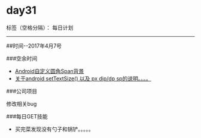 # day31

标签（空格分隔）： 每日计划

---
##时间--2017年4月7号

###空余时间
 
* [Android自定义圆角Span背景][1]
* [关于android setTextSize() 以及 px dip/dp sp的说明。。。。][2]
 

###公司项目

修改相关bug

###每日GET技能

* 买完菜发现没有勺子和锅铲。。。。。

  [1]: http://blog.csdn.net/industriously/article/details/53493392
  [2]: http://www.cnblogs.com/duanweishi/p/4449588.html
